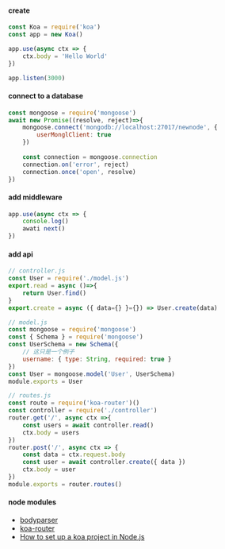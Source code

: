 

#### create

```javascript
const Koa = require('koa')
const app = new Koa()

app.use(async ctx => {
    ctx.body = 'Hello World'
})

app.listen(3000)
```

#### connect to a database

```javascript
const mongoose = require('mongoose')
await new Promise((resolve, reject)=>{
    mongoose.connect('mongodb://localhost:27017/newnode', {
        userMonglClient: true
    })
    
    const connection = mongoose.connection
    connection.on('error', reject)
    connection.once('open', resolve)
})
```



#### add middleware

```javascript
app.use(async ctx => {
    console.log()
    awati next()
})
```

#### add api

```javascript
// controller.js
const User = require('./model.js')
export.read = async ()=>{
    return User.find()
}
export.create = async ({ data={} }={}) => User.create(data)

// model.js
const mongoose = require('mongoose')
const { Schema } = require('mongoose')
const UserSchema = new Schema({
    // 这只是一个例子
    username: { type: String, required: true }
})
const User = mongoose.model('User', UserSchema)
module.exports = User

// routes.js
const route = require('koa-router')()
const controller = require('./controller')
router.get('/', async ctx =>{
    const users = await controller.read()
    ctx.body = users
})
router.post('/', async ctx => {
    const data = ctx.request.body
    const user = await controller.create({ data })
    ctx.body = user
})
module.exports = router.routes()
```

#### node modules

- [bodyparser](https://www.npmjs.com/package/koa-bodyparser)
- [koa-router](https://www.npmjs.com/package/koa-router)
- [How to set up a koa project in Node.js](https://www.youtube.com/watch?v=0OPZCiB7E54)